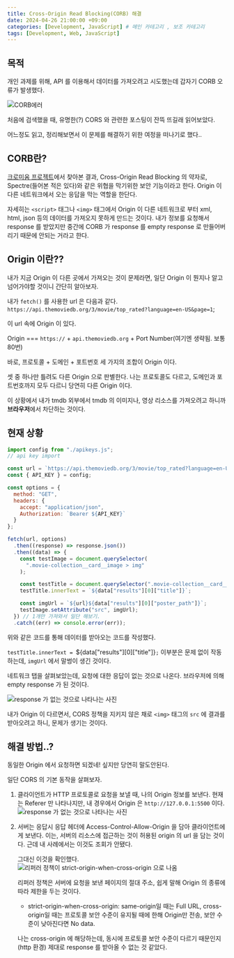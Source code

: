 ```yaml
---
title: Cross-Origin Read Blocking(CORB) 해결
date: 2024-04-26 21:00:00 +09:00
categories: [Development, JavaScript] # 메인 카테고리 , 보조 카테고리
tags: [Development, Web, JavaScript]
---
```


## 목적

개인 과제를 위해, API 를 이용해서 데이터를 가져오려고 시도했는데 갑자기 CORB 오류가 발생했다.

<img src="https://kybaq.github.io/assets/img/posts/2024-04-26-CORB-해결-1.png" alt="CORB에러">

처음에 검색했을 때, 유명한(?) CORS 와 관련한 포스팅이 잔뜩 뜨길래 읽어보았다.

어느정도 읽고, 정리해보면서 이 문제를 해결하기 위한 여정을 떠나기로 했다..

## CORB란?

[크로미움 프로젝트][1]에서 찾아본 결과, Cross-Origin Read Blocking 의 약자로, Spectre(들어본 적은 있다)와 같은 위협을 막기위한 보안 기능이라고 한다. Origin 이 다른 네트워크에서 오는 응답을 막는 역할을 한단다.

자세히는 `<script>` 태그나 `<img>` 태그에서 Origin 이 다른 네트워크로 부터 xml, html, json 등의 데이터를 가져오지 못하게 만드는 것이다.
내가 정보를 요청해서 response 를 받았지만 중간에 CORB 가 response 를 empty response 로 만들어버리기 때문에 안되는 거라고 한다.

## Origin 이란??

내가 지금 Origin 이 다른 곳에서 가져오는 것이 문제라면, 일단 Origin 이 뭔지나 알고 넘어가야할 것이니 간단히 알아보자.

내가 `fetch()` 를 사용한 url 은 다음과 같다.
`https://api.themoviedb.org/3/movie/top_rated?language=en-US&page=1`;

이 url 속에 Origin 이 있다.

Origin === `https://` + `api.themoviedb.org` + Port Number(여기엔 생략됨. 보통 80번)

바로, 프로토콜 + 도메인 + 포트번호 세 가지의 조합이 Origin 이다.

셋 중 하나만 틀려도 다른 Origin 으로 판별한다.
나는 프로토콜도 다르고, 도메인과 포트번호까지 모두 다르니 당연히 다른 Origin 이다.

이 상황에서 내가 tmdb 외부에서 tmdb 의 이미지나, 영상 리소스를 가져오려고 하니까 **브라우저**에서 차단하는 것이다.

## 현재 상황

```javascript
import config from "./apikeys.js";
// api key import

const url = `https://api.themoviedb.org/3/movie/top_rated?language=en-US&page=1`;
const { API_KEY } = config;

const options = {
  method: "GET",
  headers: {
    accept: "application/json",
    Authorization: `Bearer ${API_KEY}`
  }
};

fetch(url, options)
  .then((response) => response.json())
  .then((data) => {
    const testImage = document.querySelector(
      ".movie-collection__card__image > img"
    );

    const testTitle = document.querySelector(".movie-collection__card__title");
    testTitle.innerText = `${data["results"][0]["title"]}`;

    const imgUrl = `${url}${data["results"][0]["poster_path"]}`;
    testImage.setAttribute("src", imgUrl);
  }) // 1개만 가져와서 일단 해보기.
  .catch((err) => console.error(err));
```

위와 같은 코드를 통해 데이터를 받아오는 코드를 작성했다.

`testTitle.innerText = `${data["results"][0]["title"]}`;` 이부분은 문제 없이 작동하는데, `imgUrl` 에서 말썽이 생긴 것이다.

네트워크 탭을 살펴보았는데, 요청에 대한 응답이 없는 것으로 나온다.
브라우저에 의해 empty response 가 된 것이다.

<img src="https://kybaq.github.io/assets/img/posts/2024-04-26-CORB-해결-2.png" alt="response 가 없는 것으로 나타나는 사진">

내가 Origin 이 다르면서, CORS 정책을 지키지 않은 채로 `<img>` 태그의 `src` 에 결과를 받아오려고 하니, 문제가 생기는 것이다.

## 해결 방법..?

동일한 Origin 에서 요청하면 되겠네! 싶지만 당연히 말도안된다.

일단 CORS 의 기본 동작을 살펴보자.

1.  클라이언트가 HTTP 프로토콜로 요청을 보낼 때, 나의 Origin 정보를 보낸다.
    현재는 Referer 만 나타나지만, 내 경우에서 Origin 은 `http://127.0.0.1:5500` 이다.
    <img src="https://kybaq.github.io/assets/img/posts/2024-04-26-CORB-해결-3.png" alt="response 가 없는 것으로 나타나는 사진">

2.  서버는 응답시 응답 헤더에 Access-Control-Allow-Origin 을 담아 클라이언트에게 보낸다.
    이는, 서버의 리소스에 접근하는 것이 허용된 origin 의 url 을 담는 것이다.
    근데 내 사례에서는 이것도 조회가 안됐다.

    그대신 이것을 확인했다.
    <img src="https://kybaq.github.io/assets/img/posts/2024-04-26-CORB-해결-4.png" alt="리퍼러 정책이 strict-origin-when-cross-origin 으로 나옴">

    리퍼러 정책은 서버에 요청을 보낸 페이지의 절대 주소, 쉽게 말해 Origin 의 종류에 따라 제한을 두는 것이다.

    - strict-origin-when-cross-origin: same-origin일 때는 Full URL, cross-origin일 때는 프로토콜 보안 수준이 유지될 때에 한해 Origin만 전송, 보안 수준이 낮아진다면 No data.

    나는 cross-origin 에 해당하는데, 동시에 프로토콜 보안 수준이 다르기 때문인지(http 환경) 제대로 response 를 받아올 수 없는 것 같았다.

    [1]: https://www.chromium.org/Home/chromium-security/corb-for-developers/
